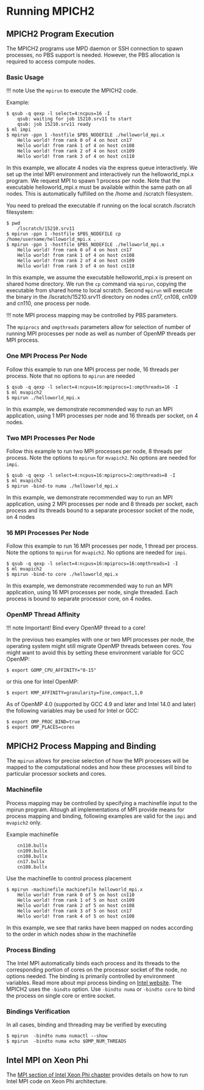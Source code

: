 # Running MPICH2

## MPICH2 Program Execution

The MPICH2 programs use MPD daemon or SSH connection to spawn processes, no PBS support is needed. However, the PBS allocation is required to access compute nodes.

### Basic Usage

!!! note
    Use the `mpirun` to execute the MPICH2 code.

Example:

```console
$ qsub -q qexp -l select=4:ncpus=16 -I
    qsub: waiting for job 15210.srv11 to start
    qsub: job 15210.srv11 ready
$ ml impi
$ mpirun -ppn 1 -hostfile $PBS_NODEFILE ./helloworld_mpi.x
    Hello world! from rank 0 of 4 on host cn17
    Hello world! from rank 1 of 4 on host cn108
    Hello world! from rank 2 of 4 on host cn109
    Hello world! from rank 3 of 4 on host cn110
```

In this example, we allocate 4 nodes via the express queue interactively. We set up the intel MPI environment and interactively run the helloworld_mpi.x program. We request MPI to spawn 1 process per node.
Note that the executable helloworld_mpi.x must be available within the same path on all nodes. This is automatically fulfilled on the /home and /scratch filesystem.

You need to preload the executable if running on the local scratch /lscratch filesystem:

```console
$ pwd
    /lscratch/15210.srv11
$ mpirun -ppn 1 -hostfile $PBS_NODEFILE cp /home/username/helloworld_mpi.x .
$ mpirun -ppn 1 -hostfile $PBS_NODEFILE ./helloworld_mpi.x
    Hello world! from rank 0 of 4 on host cn17
    Hello world! from rank 1 of 4 on host cn108
    Hello world! from rank 2 of 4 on host cn109
    Hello world! from rank 3 of 4 on host cn110
```

In this example, we assume the executable helloworld_mpi.x is present on shared home directory. We run the `cp` command via `mpirun`, copying the executable from shared home to local scratch. Second `mpirun` will execute the binary in the /lscratch/15210.srv11 directory on nodes cn17, cn108, cn109 and cn110, one process per node.

!!! note
    MPI process mapping may be controlled by PBS parameters.

The `mpiprocs` and `ompthreads` parameters allow for selection of number of running MPI processes per node as well as number of OpenMP threads per MPI process.

### One MPI Process Per Node

Follow this example to run one MPI process per node, 16 threads per process. Note that no options to `mpirun` are needed

```console
$ qsub -q qexp -l select=4:ncpus=16:mpiprocs=1:ompthreads=16 -I
$ ml mvapich2
$ mpirun ./helloworld_mpi.x
```

In this example, we demonstrate recommended way to run an MPI application, using 1 MPI processes per node and 16 threads per socket, on 4 nodes.

### Two MPI Processes Per Node

Follow this example to run two MPI processes per node, 8 threads per process. Note the options to `mpirun` for `mvapich2`. No options are needed for `impi`.

```console
$ qsub -q qexp -l select=4:ncpus=16:mpiprocs=2:ompthreads=8 -I
$ ml mvapich2
$ mpirun -bind-to numa ./helloworld_mpi.x
```

In this example, we demonstrate recommended way to run an MPI application, using 2 MPI processes per node and 8 threads per socket, each process and its threads bound to a separate processor socket of the node, on 4 nodes

### 16 MPI Processes Per Node

Follow this example to run 16 MPI processes per node, 1 thread per process. Note the options to `mpirun` for `mvapich2`. No options are needed for `impi`.

```console
$ qsub -q qexp -l select=4:ncpus=16:mpiprocs=16:ompthreads=1 -I
$ ml mvapich2
$ mpirun -bind-to core ./helloworld_mpi.x
```

In this example, we demonstrate recommended way to run an MPI application, using 16 MPI processes per node, single threaded. Each process is bound to separate processor core, on 4 nodes.

### OpenMP Thread Affinity

!!! note
    Important!  Bind every OpenMP thread to a core!

In the previous two examples with one or two MPI processes per node, the operating system might still migrate OpenMP threads between cores. You might want to avoid this by setting these environment variable for GCC OpenMP:

```console
$ export GOMP_CPU_AFFINITY="0-15"
```

or this one for Intel OpenMP:

```console
$ export KMP_AFFINITY=granularity=fine,compact,1,0
```

As of OpenMP 4.0 (supported by GCC 4.9 and later and Intel 14.0 and later) the following variables may be used for Intel or GCC:

```console
$ export OMP_PROC_BIND=true
$ export OMP_PLACES=cores
```

## MPICH2 Process Mapping and Binding

The `mpirun` allows for precise selection of how the MPI processes will be mapped to the computational nodes and how these processes will bind to particular processor sockets and cores.

### Machinefile

Process mapping may be controlled by specifying a machinefile input to the mpirun program. Altough all implementations of MPI provide means for process mapping and binding, following examples are valid for the `impi` and `mvapich2` only.

Example machinefile

```console
    cn110.bullx
    cn109.bullx
    cn108.bullx
    cn17.bullx
    cn108.bullx
```

Use the machinefile to control process placement

```console
$ mpirun -machinefile machinefile helloworld_mpi.x
    Hello world! from rank 0 of 5 on host cn110
    Hello world! from rank 1 of 5 on host cn109
    Hello world! from rank 2 of 5 on host cn108
    Hello world! from rank 3 of 5 on host cn17
    Hello world! from rank 4 of 5 on host cn108
```

In this example, we see that ranks have been mapped on nodes according to the order in which nodes show in the machinefile

### Process Binding

The Intel MPI automatically binds each process and its threads to the corresponding portion of cores on the processor socket of the node, no options needed. The binding is primarily controlled by environment variables. Read more about mpi process binding on [Intel website][a]. The MPICH2 uses the `-bindto` option. Use `-bindto numa` or `-bindto core` to bind the process on single core or entire socket.

### Bindings Verification

In all cases, binding and threading may be verified by executing

```console
$ mpirun  -bindto numa numactl --show
$ mpirun  -bindto numa echo $OMP_NUM_THREADS
```

## Intel MPI on Xeon Phi

The [MPI section of Intel Xeon Phi chapter][1] provides details on how to run Intel MPI code on Xeon Phi architecture.

[1]: ../intel/intel-xeon-phi-salomon.md

[a]: https://software.intel.com/sites/products/documentation/hpc/ics/impi/41/lin/Reference_Manual/Environment_Variables_Process_Pinning.htm
